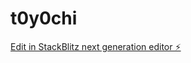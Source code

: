# t0y0chi

[Edit in StackBlitz next generation editor ⚡️](https://stackblitz.com/~/github.com/t0y0chi/t0y0chi)